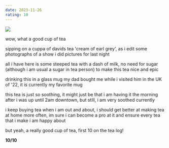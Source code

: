```yaml
---
date: 2023-11-26
rating: 10
---
```


![](/assets/tea-log/26-11-2023/tea.jpg)

wow, what a good cup of tea

sipping on a cuppa of davids tea 'cream of earl grey', as i edit some photographs of a show i did pictures for last night

all i have here is some steeped tea with a dash of milk, no need for sugar (although i am usual a sugar in tea person) to make this tea nice and epic

drinking this in a glass mug my dad bought me while i visited him in the UK of '22, it is currently my favorite mug

this tea is just so soothing, it might just be that i am having it the morning after i was up until 2am downtown, but still, i am very soothed currently

i keep buying tea when i am out and about, i should get better at making tea at home more often, im sure i can become a pro at it and ensure every tea that i make i am happy about

but yeah, a really good cup of tea, first 10 on the tea log!

**10/10**
